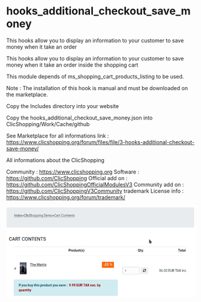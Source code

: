 # hooks_additional_checkout_save_money
This hooks allow you to display an information to your customer to save money when it take an order

This hooks allow you to display an information to your customer to save money when it take an order inside the shopping cart

This module depends of ms_shopping_cart_products_listing to be used.

Note : The installation of this hook is manual and must be downloaded on the marketplace.

Copy the Includes directory into your website

Copy the hooks_additional_checkout_save_money.json into ClicShopping/Work/Cache/github

See Marketplace for all informations
link : https://www.clicshopping.org/forum/files/file/3-hooks-additional-checkout-save-money/


 All informations about the ClicShopping

Community : https://www.clicshopping.org
Software : https://github.com/ClicShopping
Official add on : https://github.com/ClicShoppingOfficialModulesV3
Community add on : https://github.com/ClicShoppingV3Community
trademark License info : https://www.clicshopping.org/forum/trademark/ 


![save_monney](https://github.com/ClicShoppingOfficialModulesV3/hooks_additional_checkout_save_money/blob/master/ModuleInfosJson/save_money_message.png)

